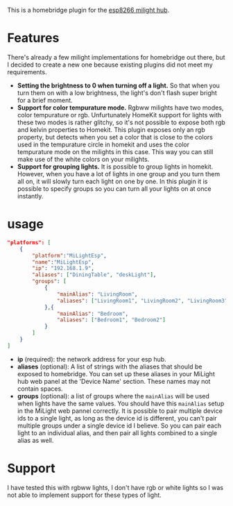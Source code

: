 This is a homebridge plugin for the [esp8266 milight hub](https://github.com/sidoh/esp8266_milight_hub).

# Features

There's already a few milight implementations for homebridge out there, but I decided to create a new one because existing plugins did not meet my requirements.

 - **Setting the brightness to 0 when turning off a light.** So that when you turn them on with a low brightness, the light's don't flash super bright for a brief moment.
 - **Support for color tempurature mode.** Rgbww milights have two modes, color tempurature or rgb. Unfurtunately HomeKit support for lights with these two modes is rather glitchy, so it's not possible to expose both rgb and kelvin properties to Homekit. This plugin exposes only an rgb property, but detects when you set a color that is close to the colors used in the tempurature circle in homekit and uses the color tempurature mode on the milights in this case. This way you can still make use of the white colors on your milights.
 - **Support for grouping lights.** It is possible to group lights in homekit. However, when you have a lot of lights in one group and you turn them all on, it will slowly turn each light on one by one. In this plugin it is possible to specify groups so you can turn all your lights on at once instantly.

# usage

```json
"platforms": [
    {
        "platform":"MiLightEsp",
        "name":"MiLightEsp",
        "ip": "192.168.1.9",
        "aliases": ["DiningTable", "deskLight"],
        "groups": [
            {
	            "mainAlias": "LivingRoom",
	            "aliases": ["LivingRoom1", "LivingRoom2", "LivingRoom3"]
            },{
	            "mainAlias": "Bedroom",
	            "aliases": ["Bedroom1", "Bedroom2"]
            }
        ]
    }
]
```

- **ip** (required): the network address for your esp hub.
- **aliases** (optional): A list of strings with the aliases that should be exposed to homebridge. You can set up these aliases in your MiLight hub web panel at the 'Device Name' section. These names may not contain spaces.
- **groups** (optional): a list of groups where the `mainAlias` will be used when lights have the same values. You should have this `mainAlias` setup in the MiLight web pannel correctly. It is possible to pair multiple device ids to a single light, as long as the device id is different, you can't pair multiple groups under a single device id I believe. So you can pair each light to an individual alias, and then pair all lights combined to a single alias as well.

# Support

I have tested this with rgbww lights, I don't have rgb or white lights so I was not able to implement support for these types of light.